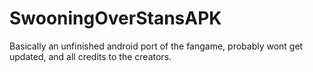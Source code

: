 # SwooningOverStansAPK
Basically an unfinished android port of the fangame, probably wont get updated, and all credits to the creators. 

